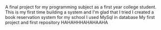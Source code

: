 A final project for my programming subject as a first year college student. This is my first time building a system and I'm glad that I tried
I created a book reservation system for my school
I used MySql in database
My first project and first repository HAHAHHHAHAHAAHA
